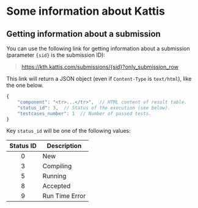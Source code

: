 # Some information about Kattis


## Getting information about a submission

You can use the following link for getting information about a submission
(parameter `{sid}` is the submission ID):
> https://kth.kattis.com/submissions/{sid}?only_submission_row

This link will return a JSON object (even if `Content-Type` is `text/html`),
like the one below.

```js
{
    "component": "<tr>...</tr>",  // HTML content of result table.
    "status_id": 3,  // Status of the execution (see below).
    "testcases_number": 1  // Number of passed tests.
}
```

Key `status_id` will be one of the following values:

| Status ID | Description    |
|:---------:|----------------|
|     0     | New            |
|     3     | Compiling      |
|     5     | Running        |
|     8     | Accepted       |
|     9     | Run Time Error |
